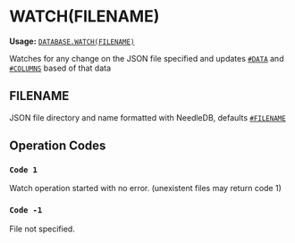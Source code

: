 # WATCH(FILENAME)
**Usage:** [`DATABASE.WATCH(FILENAME)`](https://github.com/NeedleChat/NeedleDB/blob/docs/docs/DATABASE.md)

Watches for any change on the JSON file specified and updates [`#DATA`](https://github.com/NeedleChat/NeedleDB/blob/docs/docs/DATABASE/properties/%23DATA.md) and [`#COLUMNS`](https://github.com/NeedleChat/NeedleDB/blob/docs/docs/DATABASE/properties/%23COLUMNS.md) based of that data
## FILENAME
JSON file directory and name formatted with NeedleDB, defaults [`#FILENAME`](https://github.com/NeedleChat/NeedleDB/blob/docs/docs/DATABASE/properties/%23FILENAME.md)
  
## Operation Codes

### `Code 1`
Watch operation started with no error. (unexistent files may return code 1)

### `Code -1`
File not specified.
